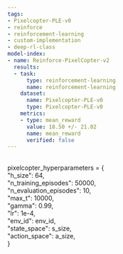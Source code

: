 ```yaml
---
tags:
- Pixelcopter-PLE-v0
- reinforce
- reinforcement-learning
- custom-implementation
- deep-rl-class
model-index:
- name: Reinforce-PixelCopter-v2
  results:
  - task:
      type: reinforcement-learning
      name: reinforcement-learning
    dataset:
      name: Pixelcopter-PLE-v0
      type: Pixelcopter-PLE-v0
    metrics:
    - type: mean_reward
      value: 18.50 +/- 21.02
      name: mean_reward
      verified: false
---
```

<br>
pixelcopter_hyperparameters = { <br>
    "h_size": 64, <br>
    "n_training_episodes": 50000, <br>
    "n_evaluation_episodes": 10, <br>
    "max_t": 10000, <br>
    "gamma": 0.99, <br>
    "lr": 1e-4, <br>
    "env_id": env_id, <br>
    "state_space": s_size, <br>
    "action_space": a_size, <br>
}<br>
  